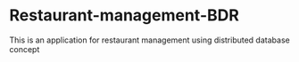 # Restaurant-management-BDR
This is an application for restaurant management using distributed database concept
